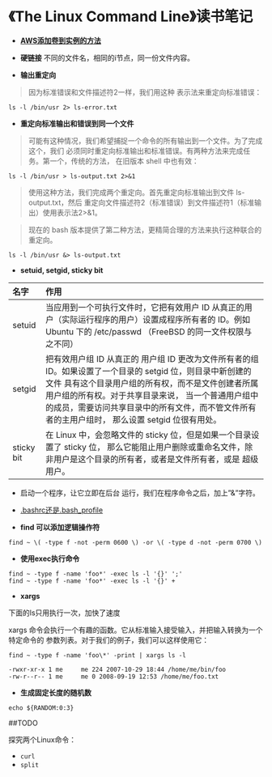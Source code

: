 # 《The Linux Command Line》读书笔记

- [__AWS添加卷到实例的方法__](http://docs.aws.amazon.com/zh_cn/AWSEC2/latest/UserGuide/ec2-add-volume-to-instance.html)

- __硬链接__ 不同的文件名，相同的i节点，同一份文件内容。

- __输出重定向__

>因为标准错误和文件描述符2一样，我们用这种 表示法来重定向标准错误：

```
ls -l /bin/usr 2> ls-error.txt
```
<!--more-->
- __重定向标准输出和错误到同一个文件__

>可能有这种情况，我们希望捕捉一个命令的所有输出到一个文件。为了完成这个，我们 必须同时重定向标准输出和标准错误。有两种方法来完成任务。第一个，传统的方法， 在旧版本 shell 中也有效：

```
ls -l /bin/usr > ls-output.txt 2>&1
```

>使用这种方法，我们完成两个重定向。首先重定向标准输出到文件 ls-output.txt，然后 重定向文件描述符2（标准错误）到文件描述符1（标准输出）使用表示法2>&1。

> 现在的 bash 版本提供了第二种方法，更精简合理的方法来执行这种联合的重定向。

```
ls -l /bin/usr &> ls-output.txt
```

- __setuid, setgid, sticky bit__

|名字|作用|
|:--|:--|
|setuid|当应用到一个可执行文件时，它把有效用户 ID 从真正的用户（实际运行程序的用户）设置成程序所有者的 ID。例如 Ubuntu 下的 /etc/passwd （FreeBSD 的同一文件权限与之不同）|
|setgid|把有效用户组 ID 从真正的 用户组 ID 更改为文件所有者的组 ID。如果设置了一个目录的 setgid 位，则目录中新创建的文件 具有这个目录用户组的所有权，而不是文件创建者所属用户组的所有权。对于共享目录来说， 当一个普通用户组中的成员，需要访问共享目录中的所有文件，而不管文件所有者的主用户组时， 那么设置 setgid 位很有用处。|
|sticky bit|在 Linux 中，会忽略文件的 sticky 位，但是如果一个目录设置了 sticky 位， 那么它能阻止用户删除或重命名文件，除非用户是这个目录的所有者，或者是文件所有者，或是 超级用户。|

- 启动一个程序，让它立即在后台 运行，我们在程序命令之后，加上”&”字符。
- [.bashrc还是.bash_profile](http://www.joshstaiger.org/archives/2005/07/bash_profile_vs.html)

- __find 可以添加逻辑操作符__
```
find ~ \( -type f -not -perm 0600 \) -or \( -type d -not -perm 0700 \)
```

- __使用exec执行命令__

```
find ~ -type f -name 'foo*' -exec ls -l '{}' ';'
find ~ -type f -name 'foo*' -exec ls -l '{}' +
```

- __xargs__

下面的ls只用执行一次，加快了速度

xargs 命令会执行一个有趣的函数。它从标准输入接受输入，并把输入转换为一个特定命令的 参数列表。对于我们的例子，我们可以这样使用它：
```
find ~ -type f -name 'foo\*' -print | xargs ls -l

-rwxr-xr-x 1 me     me 224 2007-10-29 18:44 /home/me/bin/foo
-rw-r--r-- 1 me     me 0 2008-09-19 12:53 /home/me/foo.txt
```

- __生成固定长度的随机数__

```
echo ${RANDOM:0:3}
```

##TODO

探究两个Linux命令：

- `curl`
- `split`

